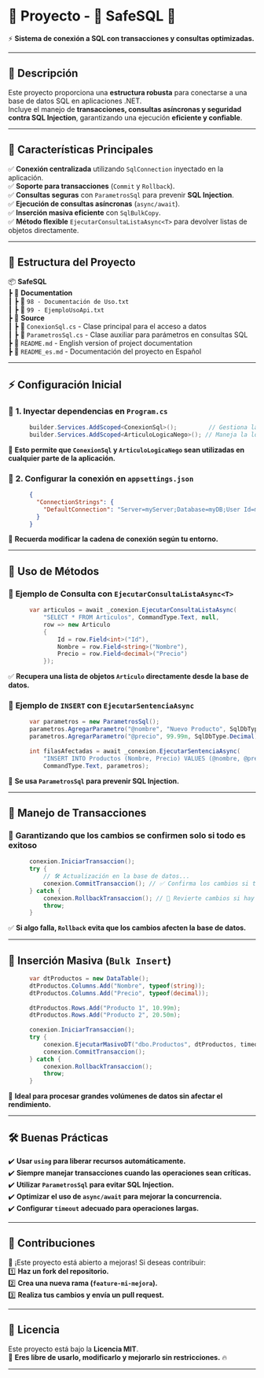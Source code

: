 # 🔹 Proyecto - 🔐 SafeSQL 🔹  
⚡ **Sistema de conexión a SQL con transacciones y consultas optimizadas.**  

---

## 📌 **Descripción**  
Este proyecto proporciona una **estructura robusta** para conectarse a una base de datos SQL en aplicaciones .NET.  
Incluye el manejo de **transacciones, consultas asíncronas y seguridad contra SQL Injection**, garantizando una ejecución **eficiente y confiable**.  

---

## 🚀 **Características Principales**  
✅ **Conexión centralizada** utilizando `SqlConnection` inyectado en la aplicación.  
✅ **Soporte para transacciones** (`Commit` y `Rollback`).  
✅ **Consultas seguras** con `ParametrosSql` para prevenir **SQL Injection**.  
✅ **Ejecución de consultas asíncronas** (`async/await`).  
✅ **Inserción masiva eficiente** con `SqlBulkCopy`.  
✅ **Método flexible** `EjecutarConsultaListaAsync<T>` para devolver listas de objetos directamente.  

---

## 📂 **Estructura del Proyecto**  
📦 **SafeSQL**  
 ┣ 📂 **Documentation**  
 ┃ ┣ 📜 `98 - Documentación de Uso.txt`  
 ┃ ┣ 📜 `99 - EjemploUsoApi.txt`  
 ┣ 📂 **Source**  
 ┃ ┣ 📜 `ConexionSql.cs` - Clase principal para el acceso a datos  
 ┃ ┣ 📜 `ParametrosSql.cs` - Clase auxiliar para parámetros en consultas SQL  
 ┣ 📜 `README.md` - English version of project documentation  
 ┣ 📜 `README_es.md` - Documentación del proyecto en Español

---

## ⚡ **Configuración Inicial**  
### 🔹 **1. Inyectar dependencias en `Program.cs`**  
```csharp
      builder.Services.AddScoped<ConexionSql>();         // Gestiona la conexión con la base de datos  
      builder.Services.AddScoped<ArticuloLogicaNego>(); // Maneja la lógica de negocio
```
📌 **Esto permite que `ConexionSql` y `ArticuloLogicaNego` sean utilizadas en cualquier parte de la aplicación.**  

### 🔹 **2. Configurar la conexión en `appsettings.json`**  
```json
      {
        "ConnectionStrings": {
          "DefaultConnection": "Server=myServer;Database=myDB;User Id=myUser;Password=myPassword;"
        }
      }  
```  
📌 **Recuerda modificar la cadena de conexión según tu entorno.**  

---

## 📌 **Uso de Métodos**  
### 🔹 **Ejemplo de Consulta con `EjecutarConsultaListaAsync<T>`**  
```csharp
      var articulos = await _conexion.EjecutarConsultaListaAsync(  
          "SELECT * FROM Articulos", CommandType.Text, null,  
          row => new Articulo  
          {  
              Id = row.Field<int>("Id"),  
              Nombre = row.Field<string>("Nombre"),  
              Precio = row.Field<decimal>("Precio")  
          });
```  
✅ **Recupera una lista de objetos `Articulo` directamente desde la base de datos.**  

### 🔹 **Ejemplo de `INSERT` con `EjecutarSentenciaAsync`**  
```csharp  
      var parametros = new ParametrosSql();  
      parametros.AgregarParametro("@nombre", "Nuevo Producto", SqlDbType.NVarChar);  
      parametros.AgregarParametro("@precio", 99.99m, SqlDbType.Decimal);  
      
      int filasAfectadas = await _conexion.EjecutarSentenciaAsync(  
          "INSERT INTO Productos (Nombre, Precio) VALUES (@nombre, @precio)",  
          CommandType.Text, parametros);
```  
📌 **Se usa `ParametrosSql` para prevenir SQL Injection.**  

---

## 🔄 **Manejo de Transacciones**  
### 📌 **Garantizando que los cambios se confirmen solo si todo es exitoso**  
```csharp  
      conexion.IniciarTransaccion();  
      try {  
          // 🛠️ Actualización en la base de datos...  
          conexion.CommitTransaccion(); // ✅ Confirma los cambios si todo sale bien  
      } catch {  
          conexion.RollbackTransaccion(); // 🔄 Revierte cambios si hay error  
          throw;  
      }
```  
✅ **Si algo falla, `Rollback` evita que los cambios afecten la base de datos.**  

---

## 📌 **Inserción Masiva (`Bulk Insert`)**  
```csharp  
      var dtProductos = new DataTable();
      dtProductos.Columns.Add("Nombre", typeof(string));
      dtProductos.Columns.Add("Precio", typeof(decimal));
      
      dtProductos.Rows.Add("Producto 1", 10.99m);
      dtProductos.Rows.Add("Producto 2", 20.50m);
      
      conexion.IniciarTransaccion();
      try {
          conexion.EjecutarMasivoDT("dbo.Productos", dtProductos, timeout: 120, opciones: SqlBulkCopyOptions.TableLock);
          conexion.CommitTransaccion();
      } catch {
          conexion.RollbackTransaccion();
          throw;  
      }
```
📌 **Ideal para procesar grandes volúmenes de datos sin afectar el rendimiento.**  

---

## 🛠 **Buenas Prácticas**  
✔️ **Usar `using` para liberar recursos automáticamente.**  
✔️ **Siempre manejar transacciones cuando las operaciones sean críticas.**  
✔️ **Utilizar `ParametrosSql` para evitar SQL Injection.**  
✔️ **Optimizar el uso de `async/await` para mejorar la concurrencia.**  
✔️ **Configurar `timeout` adecuado para operaciones largas.**  

---

## 📢 **Contribuciones**  
🎯 ¡Este proyecto está abierto a mejoras! Si deseas contribuir:  
1️⃣ **Haz un fork del repositorio.**  
2️⃣ **Crea una nueva rama (`feature-mi-mejora`).**  
3️⃣ **Realiza tus cambios y envía un pull request.**  

---

## 📜 **Licencia**  
Este proyecto está bajo la **Licencia MIT**.  
📌 **Eres libre de usarlo, modificarlo y mejorarlo sin restricciones.** 🔥  

---